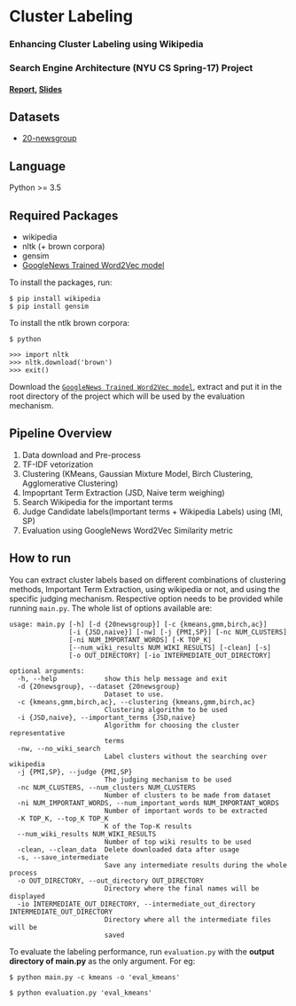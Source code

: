 # Cluster Labeling
### Enhancing Cluster Labeling using Wikipedia
### Search Engine Architecture (NYU CS Spring-17) Project
#### [Report](), [Slides]()

## Datasets
* [20-newsgroup](http://people.csail.mit.edu/jrennie/20Newsgroups/)

## Language
Python >= 3.5

## Required Packages
* wikipedia
* nltk (+ brown corpora)
* gensim
* [GoogleNews Trained Word2Vec model](https://drive.google.com/file/d/0B7XkCwpI5KDYNlNUTTlSS21pQmM/edit?usp=sharing)

To install the packages, run:
~~~
$ pip install wikipedia
$ pip install gensim
~~~

To install the ntlk brown corpora:
~~~
$ python

>>> import nltk
>>> nltk.download('brown')
>>> exit()
~~~

Download the [`GoogleNews Trained Word2Vec model`](https://drive.google.com/file/d/0B7XkCwpI5KDYNlNUTTlSS21pQmM/edit?usp=sharing), extract and put it in the root directory of the project which will be used by the evaluation mechanism.

## Pipeline Overview
1. Data download and Pre-process
2. TF-IDF vetorization 
3. Clustering (KMeans, Gaussian Mixture Model, Birch Clustering, Agglomerative Clustering)
4. Impoprtant Term Extraction (JSD, Naive term weighing)
5. Search Wikipedia for the important terms
6. Judge Candidate labels(Important terms + Wikipedia Labels) using (MI, SP) 
7. Evaluation using GoogleNews Word2Vec Similarity metric

## How to run
You can extract cluster labels based on different combinations of clustering methods, Important Term Extraction, using wikipedia or not, and using the specific judging mechanism. Respective option needs to be provided while running `main.py`. The whole list of options available are:
~~~
usage: main.py [-h] [-d {20newsgroup}] [-c {kmeans,gmm,birch,ac}]
               [-i {JSD,naive}] [-nw] [-j {PMI,SP}] [-nc NUM_CLUSTERS]
               [-ni NUM_IMPORTANT_WORDS] [-K TOP_K]
               [--num_wiki_results NUM_WIKI_RESULTS] [-clean] [-s]
               [-o OUT_DIRECTORY] [-io INTERMEDIATE_OUT_DIRECTORY]

optional arguments:
  -h, --help            show this help message and exit
  -d {20newsgroup}, --dataset {20newsgroup}
                        Dataset to use.
  -c {kmeans,gmm,birch,ac}, --clustering {kmeans,gmm,birch,ac}
                        Clustering algorithm to be used
  -i {JSD,naive}, --important_terms {JSD,naive}
                        Algorithm for choosing the cluster representative
                        terms
  -nw, --no_wiki_search
                        Label clusters without the searching over wikipedia
  -j {PMI,SP}, --judge {PMI,SP}
                        The judging mechanism to be used
  -nc NUM_CLUSTERS, --num_clusters NUM_CLUSTERS
                        Number of clusters to be made from dataset
  -ni NUM_IMPORTANT_WORDS, --num_important_words NUM_IMPORTANT_WORDS
                        Number of important words to be extracted
  -K TOP_K, --top_K TOP_K
                        K of the Top-K results
  --num_wiki_results NUM_WIKI_RESULTS
                        Number of top wiki results to be used
  -clean, --clean_data  Delete downloaded data after usage
  -s, --save_intermediate
                        Save any intermediate results during the whole process
  -o OUT_DIRECTORY, --out_directory OUT_DIRECTORY
                        Directory where the final names will be displayed
  -io INTERMEDIATE_OUT_DIRECTORY, --intermediate_out_directory INTERMEDIATE_OUT_DIRECTORY
                        Directory where all the intermediate files will be
                        saved
~~~

To evaluate the labeling performance, run `evaluation.py` with the __output directory of main.py__ as the only argument. For eg:
~~~
$ python main.py -c kmeans -o 'eval_kmeans'

$ python evaluation.py 'eval_kmeans'
~~~